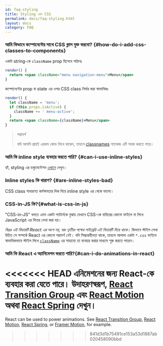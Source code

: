 ```yaml
---
id: faq-styling
title: Styling এবং CSS
permalink: docs/faq-styling.html
layout: docs
category: FAQ
---
```


### আমি কিভাবে কম্পোনেন্টের সাথে CSS ক্লাস যুক্ত করবো? {#how-do-i-add-css-classes-to-components}

একটা string-কে `className` prop হিসেবে পাঠানঃ

```jsx
render() {
  return <span className="menu navigation-menu">Menu</span>
}
```

কম্পোনেন্টের prop বা state এর ওপর CSS class নির্ভর করা স্বাভাবিকঃ

```jsx
render() {
  let className = 'menu';
  if (this.props.isActive) {
    className += ' menu-active';
  }
  return <span className={className}>Menu</span>
}
```

>পরামর্শ
>
>যদি আপনি প্রায়ই এরকম কোড লিখে থাকেন, তাহলে  [classnames](https://www.npmjs.com/package/classnames#usage-with-reactjs) প্যাকেজ এটি সহজ করতে পারে।

### আমি কি inline style ব্যবহার করতে পারি? {#can-i-use-inline-styles}

হ্যাঁ, styling এর ডকুমেন্টেশন [এখানে](/docs/dom-elements.html#style) দেখুন।

### Inline styles কি খারাপ? {#are-inline-styles-bad}

CSS class সাধারণত কর্মক্ষমতার দিক দিয়ে inline style এর থেকে ভালো।

### CSS-in-JS কি?{#what-is-css-in-js}

"CSS-in-JS" বলতে এমন একটা প্যাটার্নকে বুঝায় যেখানে CSS-কে বাহিরের কোনো ফাইলে না লিখে JavaScript এর ভিতর লেখা করা হয়।

_বিঃদ্রঃ এই ফিচারটি React এর অংশ নয়, বরং তৃতীয়-পক্ষের লাইব্রেরি এই ফিচারটি দিয়ে থাকে।_ কিভাবে স্টাইল লেখা উচিত সে সম্পর্কে React এর কোনো পরামর্শ নেই। যদি সিদ্ধান্তহীনতা থাকে, তাহলে আলাদা একটা `*.css` ফাইলে স্বাভাবিকভাবে স্টাইল লিখে [`className`](/docs/dom-elements.html#classname) এর সাহায্যে তা ব্যবহার করার মাধ্যমে শুরু করতে পারেন।

### আমি কি React এ অ্যানিমেশন করতে পারি?{#can-i-do-animations-in-react}

<<<<<<< HEAD
এনিমেশনের জন্য React-কে ব্যবহার করা যেতে পারে। উদাহরণস্বরূপ, [React Transition Group](https://reactcommunity.org/react-transition-group/) এবং [React Motion](https://github.com/chenglou/react-motion) অথবা [React Spring](https://github.com/react-spring/react-spring) দেখুন।
=======
React can be used to power animations. See [React Transition Group](https://reactcommunity.org/react-transition-group/), [React Motion](https://github.com/chenglou/react-motion), [React Spring](https://github.com/react-spring/react-spring), or [Framer Motion](https://framer.com/motion), for example.
>>>>>>> 841d3d1b75491ce153a53d1887ab020458090bbd
